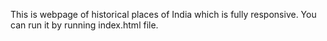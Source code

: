 This is webpage of historical places of India which is fully responsive.
You can run it by running index.html file.
